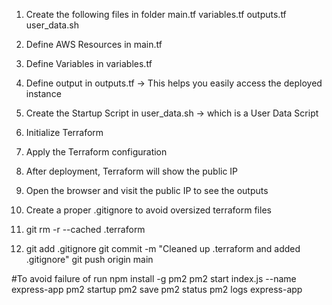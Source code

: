 1. Create the following files in folder
main.tf
variables.tf
outputs.tf
user_data.sh

2. Define AWS Resources in main.tf
3. Define Variables in variables.tf
4. Define output in outputs.tf -> This helps you easily access the deployed instance
5. Create the Startup Script in user_data.sh -> which is a User Data Script
6. Initialize Terraform
7. Apply the Terraform configuration
8. After deployment, Terraform will show the public IP
9. Open the browser and visit the public IP to see the outputs
10. Create a proper .gitignore to avoid oversized terraform files
11. git rm -r --cached .terraform
12. git add .gitignore
git commit -m "Cleaned up .terraform and added .gitignore"
git push origin main

#To avoid failure of run
npm install -g pm2
pm2 start index.js --name express-app
pm2 startup
pm2 save
pm2 status
pm2 logs express-app
